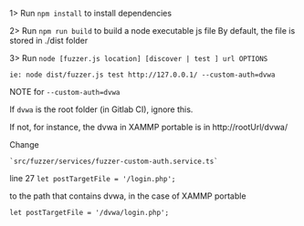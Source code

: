 
1> Run `npm install` to install dependencies 

2> Run `npm run build` to build a node executable js file
    By default, the file is stored in ./dist folder
    
3> Run `node [fuzzer.js location] [discover | test ] url OPTIONS`

    ie: node dist/fuzzer.js test http://127.0.0.1/ --custom-auth=dvwa

 

NOTE for `--custom-auth=dvwa`

If `dvwa` is the root folder (in Gitlab CI), ignore this.

If not, for instance, the dvwa in XAMMP portable is in http://rootUrl/dvwa/

Change

    `src/fuzzer/services/fuzzer-custom-auth.service.ts`
    
line 27 `let postTargetFile = '/login.php';`

to the path that contains dvwa, in the case of XAMMP portable 

`let postTargetFile = '/dvwa/login.php';` 

             
    
    
